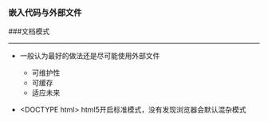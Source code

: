 ### 嵌入代码与外部文件
###文档模式

----------------------

- 一般认为最好的做法还是尽可能使用外部文件
    - 可维护性
    - 可缓存
    - 适应未来
    
- \<DOCTYPE html> html5开启标准模式，没有发现浏览器会默认混杂模式